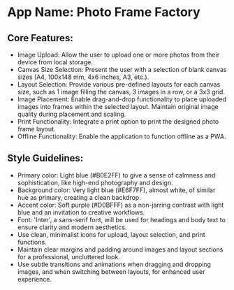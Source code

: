 # **App Name**: Photo Frame Factory

## Core Features:

- Image Upload: Allow the user to upload one or more photos from their device from local storage.
- Canvas Size Selection: Present the user with a selection of blank canvas sizes (A4, 100x148 mm, 4x6 inches, A3, etc.).
- Layout Selection: Provide various pre-defined layouts for each canvas size, such as 1 image filling the canvas, 3 images in a row, or a 3x3 grid.
- Image Placement: Enable drag-and-drop functionality to place uploaded images into frames within the selected layout. Maintain original image quality during placement and scaling.
- Print Functionality: Integrate a print option to print the designed photo frame layout.
- Offline Functionality: Enable the application to function offline as a PWA.

## Style Guidelines:

- Primary color: Light blue (#B0E2FF) to give a sense of calmness and sophistication, like high-end photography and design.
- Background color: Very light blue (#E6F7FF), almost white, of similar hue as primary, creating a clean backdrop.
- Accent color: Soft purple (#D0BFFF) as a non-jarring contrast with light blue and an invitation to creative workflows.
- Font: 'Inter', a sans-serif font, will be used for headings and body text to ensure clarity and modern aesthetics.
- Use clean, minimalist icons for upload, layout selection, and print functions.
- Maintain clear margins and padding around images and layout sections for a professional, uncluttered look.
- Use subtle transitions and animations when dragging and dropping images, and when switching between layouts, for enhanced user experience.
